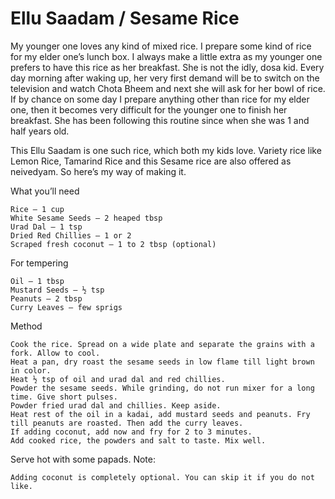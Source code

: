 #  Ellu Saadam / Sesame Rice




My younger one loves any kind of mixed rice. I prepare some kind of rice for my elder one’s lunch box. I always make a little extra as my younger one prefers to have this rice as her breakfast. She is not the idly, dosa kid. Every day morning after waking up, her very first demand will be to switch on the television and watch Chota Bheem and next she will ask for her bowl of rice. If by chance on some day I prepare anything other than rice for my elder one, then it becomes very difficult for the younger one to finish her breakfast. She has been following this routine since when she was 1 and half years old.

This Ellu Saadam is one such rice, which both my kids love.  Variety rice like Lemon Rice, Tamarind Rice and this Sesame rice are also offered as neivedyam. So here’s my way of making it.

What you’ll need

    Rice – 1 cup
    White Sesame Seeds – 2 heaped tbsp
    Urad Dal – 1 tsp
    Dried Red Chillies – 1 or 2
    Scraped fresh coconut – 1 to 2 tbsp (optional)


For tempering

    Oil – 1 tbsp
    Mustard Seeds – ½ tsp
    Peanuts – 2 tbsp
    Curry Leaves – few sprigs


Method

    Cook the rice. Spread on a wide plate and separate the grains with a fork. Allow to cool.
    Heat a pan, dry roast the sesame seeds in low flame till light brown in color.
    Heat ½ tsp of oil and urad dal and red chillies.
    Powder the sesame seeds. While grinding, do not run mixer for a long time. Give short pulses.
    Powder fried urad dal and chillies. Keep aside.
    Heat rest of the oil in a kadai, add mustard seeds and peanuts. Fry till peanuts are roasted. Then add the curry leaves.
    If adding coconut, add now and fry for 2 to 3 minutes.
    Add cooked rice, the powders and salt to taste. Mix well.




Serve hot with some papads.
Note:

    Adding coconut is completely optional. You can skip it if you do not like.
